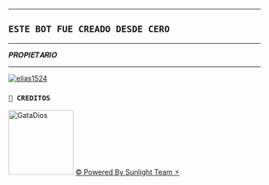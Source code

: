----
## `ESTE BOT FUE CREADO DESDE CERO`
----
𝑷𝑹𝑶𝑷𝑰𝑬𝑻𝑨𝑹𝑰𝑶
___
[![elias1524](https://github.com/elias1524.png?size=100)](https://github.com/elias1524) 
### **`🌹 CREDITOS`**
<a
href="https://github.com/GataNina-Li"><img src="https://github.com/GataNina-Li.png" width="130" height="130" alt="GataDios"/></a>
[© Powered By Sunlight Team ⚡︎](https://whatsapp.com/channel/0029Vam7yUg77qVaz3sIAp0z)